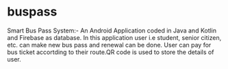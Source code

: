 # buspass
Smart Bus Pass System:-
An Android Application coded in Java and Kotlin and Firebase as database. In this application user i.e 
student, senior citizen, etc. can make new bus pass and renewal can be done. User can pay for bus 
ticket accortding to their route.QR code is used to store the details of user.
